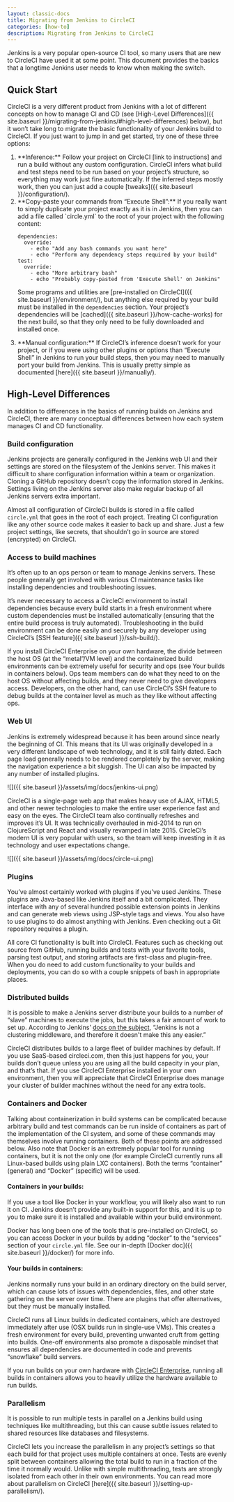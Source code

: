 ```yaml
---
layout: classic-docs
title: Migrating from Jenkins to CircleCI
categories: [how-to]
description: Migrating from Jenkins to CircleCI
---
```


Jenkins is a very popular open-source CI tool, so many users that are new to CircleCI have used it at some point. This document provides the basics that a longtime Jenkins user needs to know when making the switch.

## Quick Start

CircleCI is a very different product from Jenkins with a lot of different concepts on how to manage CI and CD (see [High-Level Differences]({{ site.baseurl }}/migrating-from-jenkins/#high-level-differences) below), but it won’t take long to migrate the basic functionality of your Jenkins build to CircleCI. If you just want to jump in and get started, try one of these three options:


<ol>
<li>**Inference:** Follow your project on CircleCI [link to instructions] and run a build without any custom configuration. CircleCI infers what build and test steps need to be run based on your project’s structure, so everything may work just fine automatically. If the inferred steps mostly work, then you can just add a couple [tweaks]({{ site.baseurl }}/configuration/).</li>

<li>**Copy-paste your commands from “Execute Shell”:** If you really want to simply duplicate your project exactly as it is in Jenkins, then you can add a file called `circle.yml` to the root of your project with the following content:

```
dependencies:
  override:
    - echo "Add any bash commands you want here"
    - echo "Perform any dependency steps required by your build"
test:
  override:
    - echo "More arbitrary bash"
    - echo "Probably copy-pasted from 'Execute Shell' on Jenkins"
```

  Some programs and utilities are [pre-installed on CircleCI]({{ site.baseurl }}/environment/), but anything else required by your build must be installed in the `dependencies` section. Your project’s dependencies will be [cached]({{ site.baseurl }}/how-cache-works) for the next build, so that they only need to be fully downloaded and installed once.</li>


<li>**Manual configuration:** If CircleCI’s inference doesn’t work for your project, or if you were using other plugins or options than “Execute Shell” in Jenkins to run your build steps, then you may need to manually port your build from Jenkins. This is usually pretty simple as documented [here]({{ site.baseurl }}/manually/).</li>
</ol>


## High-Level Differences

In addition to differences in the basics of running builds on Jenkins and CircleCI, there are many conceptual differences between how each system manages CI and CD functionality.

### Build configuration

Jenkins projects are generally configured in the Jenkins web UI and their settings are stored on the filesystem of the Jenkins server. This makes it difficult to share configuration information within a team or organization. Cloning a GitHub repository doesn’t copy the information stored in Jenkins. Settings living on the Jenkins server also make regular backup of all Jenkins servers extra important.

Almost all configuration of CircleCI builds is stored in a file called `circle.yml` that goes in the root of each project. Treating CI configuration like any other source code makes it easier to back up and share. Just a few project settings, like secrets, that shouldn’t go in source are stored (encrypted) on CircleCI.

### Access to build machines

It’s often up to an ops person or team to manage Jenkins servers. These people generally get involved with various CI maintenance tasks like installing dependencies and troubleshooting issues.

It’s never necessary to access a CircleCI environment to install dependencies because every build starts in a fresh environment where custom dependencies must be installed automatically (ensuring that the entire build process is truly automated). Troubleshooting in the build environment can be done easily and securely by any developer using CircleCI’s [SSH feature]({{ site.baseurl }}/ssh-build/).

If you install CircleCI Enterprise on your own hardware, the divide between the host OS (at the “metal”/VM level) and the containerized build environments can be extremely useful for security and ops (see Your builds in containers below). Ops team members can do what they need to on the host OS without affecting builds, and they never need to give developers access. Developers, on the other hand, can use CircleCI’s SSH feature to debug builds at the container level as much as they like without affecting ops.

### Web UI

Jenkins is extremely widespread because it has been around since nearly the beginning of CI. This means that its UI was originally developed in a very different landscape of web technology, and it is still fairly dated. Each page load generally needs to be rendered completely by the server, making the navigation experience a bit sluggish. The UI can also be impacted by any number of installed plugins.

![]({{ site.baseurl }}/assets/img/docs/jenkins-ui.png)

CircleCI is a single-page web app that makes heavy use of AJAX, HTML5, and other newer technologies to make the entire user experience fast and easy on the eyes. The CircleCI team also continually refreshes and improves it’s UI. It was technically overhauled in mid-2014 to run on ClojureScript and React and visually revamped in late 2015. CircleCI’s modern UI is very popular with users, so the team will keep investing in it as technology and user expectations change.

![]({{ site.baseurl }}/assets/img/docs/circle-ui.png)

### Plugins

You’ve almost certainly worked with plugins if you’ve used Jenkins. These plugins are Java-based like Jenkins itself and a bit complicated. They interface with any of several hundred possible extension points in Jenkins and can generate web views using JSP-style tags and views. You also have to use plugins to do almost anything with Jenkins. Even checking out a Git repository requires a plugin.

All core CI functionality is built into CircleCI. Features such as checking out source from GitHub,
running builds and tests with your favorite tools, parsing test output, and storing artifacts are first-class and plugin-free. When you do need to add custom functionality to your builds and deployments, you can do so with a couple snippets of bash in appropriate places.

### Distributed builds

It is possible to make a Jenkins server distribute your builds to a number of “slave” machines to execute the jobs, but this takes a fair amount of work to set up. According to Jenkins’ [docs on the subject](https://wiki.jenkins-ci.org/display/JENKINS/Distributed+builds), “Jenkins is not a clustering middleware, and therefore it doesn't make this any easier.”

CircleCI distributes builds to a large fleet of builder machines by default. If you use SaaS-based circleci.com, then this just happens for you, your builds don’t queue unless you are using all the build capacity in your plan, and that’s that. If you use CircleCI Enterprise installed in your own environment, then you will appreciate that CircleCI Enterprise does manage your cluster of builder machines without the need for any extra tools.

### Containers and Docker

Talking about containerization in build systems can be complicated because arbitrary build and test commands can be run inside of containers as part of the implementation of the CI system, and some of these commands may themselves involve running containers. Both of these points are addressed below. Also note that Docker is an extremely popular tool for running containers, but it is not the only one (for example CircleCI currently runs all Linux-based builds using plain LXC containers). Both the terms “container” (general) and “Docker” (specific) will be used.


#### Containers in your builds:


  If you use a tool like Docker in your workflow, you will likely also want to run it on CI. Jenkins doesn’t provide any built-in support for this, and it is up to you to make sure it is installed and available within your build environment.

  Docker has long been one of the tools that is pre-installed on CircleCI, so you can access Docker in your builds by adding “docker” to the “services” section of your `circle.yml` file. See our in-depth [Docker doc]({{ site.baseurl }}/docker/) for more info.

#### Your builds in containers:


  Jenkins normally runs your build in an ordinary directory on the build server, which can cause lots of issues with dependencies, files, and other state gathering on the server over time. There are plugins that offer alternatives, but they must be manually installed.


  CircleCI runs all Linux builds in dedicated containers, which are destroyed immediately after use (OSX builds run in single-use VMs). This creates a fresh environment for every build, preventing unwanted cruft from getting into builds. One-off environments also promote a disposable mindset that ensures all dependencies are documented in code and prevents “snowflake” build servers.


  If you run builds on your own hardware with [CircleCI Enterprise](https://circleci.com/enterprise/), running all builds in containers allows you to heavily utilize the hardware available to run builds.

### Parallelism

It is possible to run multiple tests in parallel on a Jenkins build using techniques like multithreading, but this can cause subtle issues related to shared resources like databases and filesystems.

CircleCI lets you increase the parallelism in any project’s settings so that each build for that project uses multiple containers at once. Tests are evenly split between containers allowing the total build to run in a fraction of the time it normally would. Unlike with simple multithreading, tests are strongly isolated from each other in their own environments. You can read more about parallelism on CircleCI [here]({{ site.baseurl }}/setting-up-parallelism/).
